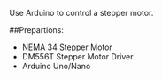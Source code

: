 Use Arduino to control a stepper motor.

##Prepartions:
- NEMA 34 Stepper Motor
- DM556T Stepper Motor Driver 
- Arduino Uno/Nano
